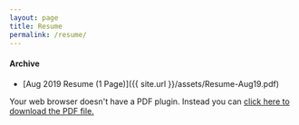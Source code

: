 ```yaml
---
layout: page
title: Resume
permalink: /resume/
---
```


#### Archive ####

* [Aug 2019 Resume (1 Page)]({{ site.url }}/assets/Resume-Aug19.pdf)

<object data="/assets/Resume-Aug19.pdf" width="1000" height="1000" type='application/pdf'/><p>Your web browser doesn't have a PDF plugin.
  Instead you can <a href="filename.pdf">click here to
  download the PDF file.</a></p></object>
